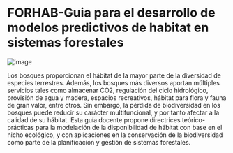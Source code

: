 # FORHAB-Guia para el desarrollo de modelos predictivos de habitat en sistemas forestales

![image](https://user-images.githubusercontent.com/67262828/109528032-3362ab00-7aac-11eb-9504-f3b743bf73ea.png)

Los bosques proporcionan el hábitat de la mayor parte de la diversidad de especies terrestres. Además, los bosques más diversos aportan múltiples servicios tales como almacenar CO2, regulación del ciclo hidrológico, provisión de agua y madera, espacios recreativos, hábitat para flora y fauna de gran valor, entre otros. Sin embargo, la pérdida de biodiversidad en los bosques puede reducir su carácter multifuncional, y por tanto afectar a la calidad de su hábitat. Esta guía docente propone directrices teórico-prácticas para la modelación de la disponibilidad de hábitat con base en el nicho ecológico, y con aplicaciones en la conservación de la biodiversidad como parte de la planificación y gestión de sistemas forestales.
